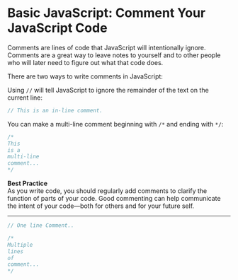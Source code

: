 # Basic JavaScript: Comment Your JavaScript Code

Comments are lines of code that JavaScript will intentionally ignore. Comments are a great way to leave notes to yourself and to other people who will later need to figure out what that code does.

There are two ways to write comments in JavaScript:

Using `//` will tell JavaScript to ignore the remainder of the text on the current line:

```js
// This is an in-line comment.
```

You can make a multi-line comment beginning with `/*` and ending with `*/`:

```js
/*
This
is a
multi-line
comment...
*/
```

**Best Practice**  
As you write code, you should regularly add comments to clarify the function of parts of your code. Good commenting can help communicate the intent of your code—both for others and for your future self.

---

```js
// One line Comment..

/*
Multiple
lines
of
comment...
*/
```